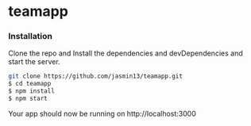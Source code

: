 # teamapp

### Installation
Clone the repo and Install the dependencies and devDependencies and start the server.

```sh
git clone https://github.com/jasmin13/teamapp.git
$ cd teamapp
$ npm install
$ npm start
```
Your app should now be running on http://localhost:3000
